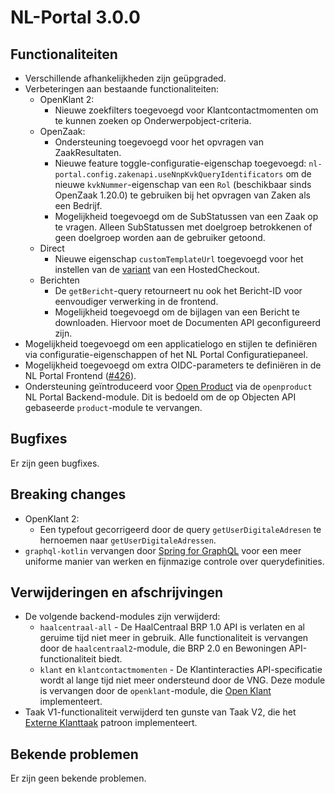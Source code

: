 # NL-Portal 3.0.0

## Functionaliteiten

* Verschillende afhankelijkheden zijn geüpgraded.
* Verbeteringen aan bestaande functionaliteiten:
    * OpenKlant 2:
        * Nieuwe zoekfilters toegevoegd voor Klantcontactmomenten om te kunnen zoeken op Onderwerpobject-criteria.
    * OpenZaak:
        * Ondersteuning toegevoegd voor het opvragen van ZaakResultaten.
        * Nieuwe feature toggle-configuratie-eigenschap toegevoegd: `nl-portal.config.zakenapi.useNnpKvkQueryIdentificators`
          om de nieuwe `kvkNummer`-eigenschap van een `Rol` (beschikbaar sinds OpenZaak 1.20.0) te gebruiken bij het opvragen van Zaken als een Bedrijf.
        * Mogelijkheid toegevoegd om de SubStatussen van een Zaak op te vragen. Alleen SubStatussen met doelgroep betrokkenen of geen doelgroep worden aan de gebruiker getoond.
    * Direct
        * Nieuwe eigenschap `customTemplateUrl` toegevoegd voor het instellen van de
          [variant](https://docs.direct.worldline-solutions.com/en/integration/basic-integration-methods/hosted-checkout-page#createhostedcheckoutrequest:~:text=Method%202%3A%20Customise%20the%20Template%20in%20the%20Merchant%20Portal)
          van een HostedCheckout.
    * Berichten
        * De `getBericht`-query retourneert nu ook het Bericht-ID voor eenvoudiger verwerking in de frontend.
        * Mogelijkheid toegevoegd om de bijlagen van een Bericht te downloaden. Hiervoor moet de Documenten API geconfigureerd zijn.
* Mogelijkheid toegevoegd om een applicatielogo en stijlen te definiëren via configuratie-eigenschappen of het NL Portal Configuratiepaneel.
* Mogelijkheid toegevoegd om extra OIDC-parameters te definiëren in de NL Portal Frontend
  ([#426](https://github.com/nl-portal/nl-portal-frontend-libraries/pull/426)).
* Ondersteuning geïntroduceerd voor [Open Product](https://github.com/maykinmedia/open-product) via de `openproduct` NL Portal Backend-module. Dit is bedoeld om de op Objecten API gebaseerde `product`-module te vervangen.

## Bugfixes

Er zijn geen bugfixes.

## Breaking changes

* OpenKlant 2:
    * Een typefout gecorrigeerd door de query `getUserDigitaleAdresen` te hernoemen naar `getUserDigitaleAdressen`.
* `graphql-kotlin` vervangen door [Spring for GraphQL](https://spring.io/projects/spring-graphql) voor een meer uniforme manier van werken en fijnmazige controle over querydefinities.

## Verwijderingen en afschrijvingen

* De volgende backend-modules zijn verwijderd:
    * `haalcentraal-all` - De HaalCentraal BRP 1.0 API is verlaten en al geruime tijd niet meer in gebruik. Alle functionaliteit is vervangen door de `haalcentraal2`-module, die BRP 2.0 en Bewoningen API-functionaliteit biedt.
    * `klant` en `klantcontactmomenten` - De Klantinteracties API-specificatie wordt al lange tijd niet meer ondersteund door de VNG. Deze module is vervangen door de `openklant`-module, die [Open Klant](https://github.com/maykinmedia/open-klant) implementeert.
* Taak V1-functionaliteit verwijderd ten gunste van Taak V2, die het
  [Externe Klanttaak](https://dienstverleningsplatform.gitbook.io/platform-generieke-dienstverlening-public/patronen/taken/externe-klanttaak)
  patroon implementeert.

## Bekende problemen

Er zijn geen bekende problemen.
